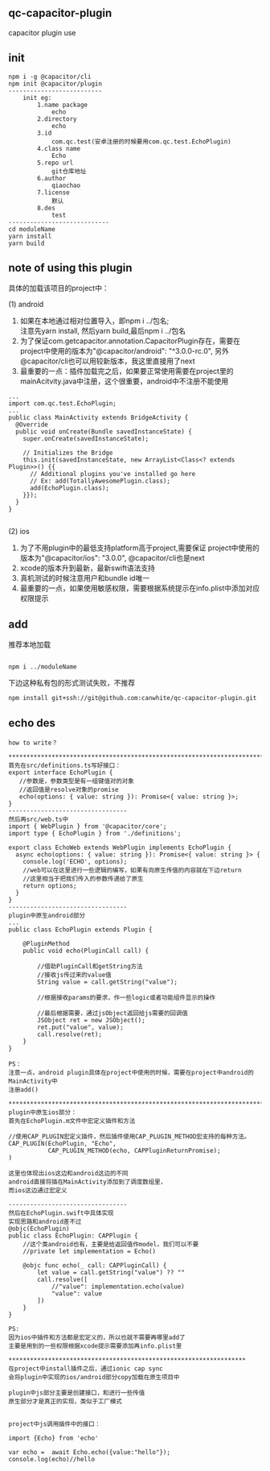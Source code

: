 ## qc-capacitor-plugin
capacitor plugin use

## init
```
npm i -g @capacitor/cli
npm init @capacitor/plugin
--------------------------
    init eg:
        1.name package
            echo
        2.directory
            echo
        3.id
            com.qc.test(安卓注册的时候要用com.qc.test.EchoPlugin)
        4.class name 
            Echo
        5.repo url
            git仓库地址
        6.author
            qiaochao
        7.license
            默认
        8.des
            test
----------------------------
cd moduleName
yarn install
yarn build

```


## note of using this plugin

具体的加载该项目的project中：

(1) android
1. 如果在本地通过相对位置导入，即npm i ../包名;  
 注意先yarn install, 然后yarn build,最后npm i ../包名
2. 为了保证com.getcapacitor.annotation.CapacitorPlugin存在，需要在project中使用的版本为"@capacitor/android": "^3.0.0-rc.0",
另外@capacitor/cli也可以用较新版本，我这里直接用了next
3. 最重要的一点：插件加载完之后，如果要正常使用需要在project里的mainAcitvity.java中注册，这个很重要，android中不注册不能使用
```
...
import com.qc.test.EchoPlugin;
...
public class MainActivity extends BridgeActivity {
  @Override
  public void onCreate(Bundle savedInstanceState) {
    super.onCreate(savedInstanceState);

    // Initializes the Bridge
    this.init(savedInstanceState, new ArrayList<Class<? extends Plugin>>() {{
      // Additional plugins you've installed go here
      // Ex: add(TotallyAwesomePlugin.class);
      add(EchoPlugin.class);
    }});
  }
}


```

(2) ios  
1. 为了不用plugin中的最低支持platform高于project,需要保证
project中使用的版本为"@capacitor/ios": "3.0.0", @capacitor/cli也是next
2. xcode的版本升到最新，最新swift语法支持
3. 真机测试的时候注意用户和bundle id唯一
4. 最重要的一点，如果使用敏感权限，需要根据系统提示在info.plist中添加对应权限提示


## add

推荐本地加载
```

npm i ../moduleName

```
下边这种私有包的形式测试失败，不推荐

```
npm install git+ssh://git@github.com:canwhite/qc-capacitor-plugin.git

```


## echo des

```
how to write？

************************************************************************
首先在src/definitions.ts写好接口：
export interface EchoPlugin {
   //参数是，参数类型是有一组键值对的对象
   //返回值是resolve对象的promise
   echo(options: { value: string }): Promise<{ value: string }>;
}
---------------------------------
然后再src/web.ts中
import { WebPlugin } from '@capacitor/core';
import type { EchoPlugin } from './definitions';

export class EchoWeb extends WebPlugin implements EchoPlugin {
  async echo(options: { value: string }): Promise<{ value: string }> {
    console.log('ECHO', options);
    //web可以在这里进行一些逻辑的编写，如果有向原生传值的内容就在下边return
    //这里相当于把我们传入的参数传递给了原生
    return options;
  }
}
---------------------------------
plugin中原生android部分
...
public class EchoPlugin extends Plugin {

    @PluginMethod
    public void echo(PluginCall call) {

        //借助PluginCall和getString方法
        //接收js传过来的value值
        String value = call.getString("value");

        //根据接收params的要求，作一些logic或者功能组件显示的操作

        //最后根据需要，通过jsObject返回给js需要的回调值
        JSObject ret = new JSObject();
        ret.put("value", value);
        call.resolve(ret);
    }
}

PS：
注意一点，android plugin具体在project中使用的时候，需要在project中android的MainActivity中
注册add()

************************************************************************
plugin中原生ios部分：
首先在EchoPlugin.m文件中宏定义插件和方法

//使用CAP_PLUGIN宏定义插件，然后插件使用CAP_PLUGIN_METHOD宏支持的每种方法。
CAP_PLUGIN(EchoPlugin, "Echo",
           CAP_PLUGIN_METHOD(echo, CAPPluginReturnPromise);
)

这里也体现出ios这边和android这边的不同
android直接将插在MainActivity添加到了调度数组里，
而ios这边通过宏定义

---------------------------------
然后在EchoPlugin.swift中具体实现
实现思路和android差不过
@objc(EchoPlugin)
public class EchoPlugin: CAPPlugin {
    //这个类android也有，主要是给返回值作model，我们可以不要
    //private let implementation = Echo() 

    @objc func echo(_ call: CAPPluginCall) {
        let value = call.getString("value") ?? ""
        call.resolve([
            //"value": implementation.echo(value)
            "value": value
        ])
    }
}

PS:
因为ios中插件和方法都是宏定义的，所以也就不需要再哪里add了
主要是用到的一些权限根据xcode提示需要添加再info.plist里

******************************************************************
在project中install插件之后，通过ionic cap sync
会将plugin中实现的ios/android部分copy加载在原生项目中

plugin中js部分主要是创建接口，和进行一些传值
原生部分才是真正的实现，类似于工厂模式


project中js调用插件中的接口：

import {Echo} from 'echo'

var echo =  await Echo.echo({value:"hello"});
console.log(echo)//hello




```